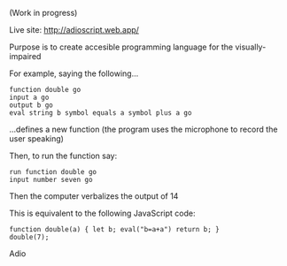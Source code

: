 (Work in progress)

Live site: http://adioscript.web.app/

Purpose is to create accesible programming language for the visually-impaired

For example, saying the following...

```
function double go
input a go
output b go
eval string b symbol equals a symbol plus a go
```

...defines a new function (the program uses the microphone to record the user speaking)

Then, to run the function say:

```
run function double go
input number seven go
```

Then the computer verbalizes the output of 14

This is equivalent to the following JavaScript code:

```
function double(a) { let b; eval("b=a+a") return b; }
double(7);
```

Adio
